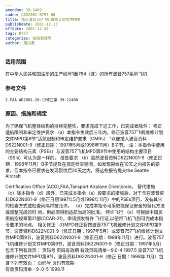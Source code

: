 ```yaml
---
amendno: 39-3469
cadno: CAD2001-B757-06
title: 修正波音757飞机维修计划文件MPD
publishdate: 2001-12-13
effdate: 2001-12-20
tags: B757
categories: 西南管理局
author: 蒲洪勇
---
```


### 适用范围 
在中华人民共和国注册的生产线号1至764（含）的所有波音757系列飞机

### 参考文件
    2.FAA AD2001-20-12修正案 39-12460

### 原因、措施和规定 
为了确保飞机整体结构的持续完整性，要求完成下述工作，已完成者除外： 
    修正适航限制和审定维护要求 
    （a）本指令生效后三年内，修正波音757飞机维修计划文件MPD第9节“适航限制和审定维护要求（CMRs） ”以便插入波音资料D622N001-9（修正日期：1997年5月或1998年11月）B子节。 
    注：本指令中使用的主要结构元素（PSEs）与波音757飞机MPD第9节中使用的结构主要项目（SSIs）可认为是一样的。     报告要求 
    （b）虽然波音资料D622N001-9（修正日期：1998年11月）B子节提及在规定检查期间，如发现裂纹在10天之内报告的要求，但本指令已要求在发现裂纹后20天之内，将这些报告提交the Seattle Aircraft 

  
Certification Office (ACO),FAA,Tansport Airplane Directorate。    替代措施 
    （c）除本指令（d）段外，已完成本指令（a）段要求的措施后，对于含在波音资料D622N001-9（修正日期1997年5月或1998年11月）中的PSEs项目，没有其它的检查方式或检查间隔将被允许。
    （d）完成本指令可采取能保证安全的替代方法或调整完成的时
间，但必须得到适航当局的批准。     特许飞行 
    （e）可根据中国民用航空规章第21部(CCAR-21)，申请颁发特许
飞行证,以便将飞机飞到可完成本指令要求的地点。 
    相关修正 
    （f)MPD修正将按波音757飞机维修计划文件MPD第9节，波音资料D622N001-9（修正日期：1997年5月）或波音757飞机维修计划文件MPD第9节，波音资料D622N001-9（修正日期：1998年11月）进行。波音757飞机维修计划文件MPD第9节，波音资料D622N001-9（修正日期：1997年5月）包含下列有效页： 
页码号 页码有效期 有效页码清单--9.0-4    1997.5
波音757飞机维修计划文件MPD第9节，波音资料D622N001-9（修正
日期：1998年 11月）包含下列有效页： 
 页码号  页码有效期  
有效页码清单--9 .0-5     1998.11 

